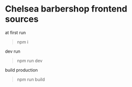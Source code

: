 # Chelsea barbershop frontend sources

at first run
>npm i

dev run
>npm run dev

build production
>npm run build